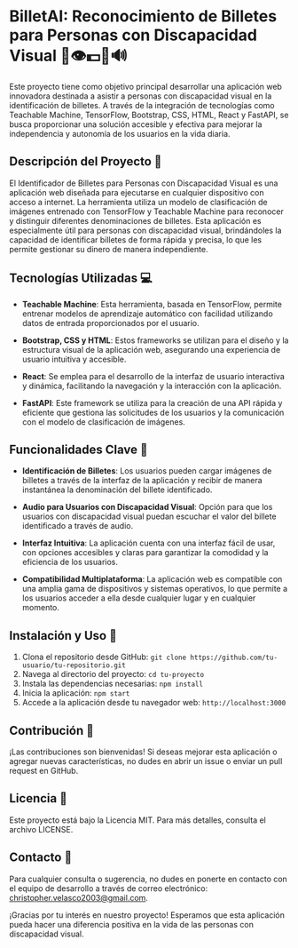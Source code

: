 # BilletAI: Reconocimiento de Billetes para Personas con Discapacidad Visual 🎉👁️💵📱🔊

Este proyecto tiene como objetivo principal desarrollar una aplicación web innovadora destinada a asistir a personas con discapacidad visual en la identificación de billetes. A través de la integración de tecnologías como Teachable Machine, TensorFlow, Bootstrap, CSS, HTML, React y FastAPI, se busca proporcionar una solución accesible y efectiva para mejorar la independencia y autonomía de los usuarios en la vida diaria.

## Descripción del Proyecto 📝

El Identificador de Billetes para Personas con Discapacidad Visual es una aplicación web diseñada para ejecutarse en cualquier dispositivo con acceso a internet. La herramienta utiliza un modelo de clasificación de imágenes entrenado con TensorFlow y Teachable Machine para reconocer y distinguir diferentes denominaciones de billetes. Esta aplicación es especialmente útil para personas con discapacidad visual, brindándoles la capacidad de identificar billetes de forma rápida y precisa, lo que les permite gestionar su dinero de manera independiente.

## Tecnologías Utilizadas 💻

- **Teachable Machine**: Esta herramienta, basada en TensorFlow, permite entrenar modelos de aprendizaje automático con facilidad utilizando datos de entrada proporcionados por el usuario.

- **Bootstrap, CSS y HTML**: Estos frameworks se utilizan para el diseño y la estructura visual de la aplicación web, asegurando una experiencia de usuario intuitiva y accesible.

- **React**: Se emplea para el desarrollo de la interfaz de usuario interactiva y dinámica, facilitando la navegación y la interacción con la aplicación.

- **FastAPI**: Este framework se utiliza para la creación de una API rápida y eficiente que gestiona las solicitudes de los usuarios y la comunicación con el modelo de clasificación de imágenes.

## Funcionalidades Clave 🔑

- **Identificación de Billetes**: Los usuarios pueden cargar imágenes de billetes a través de la interfaz de la aplicación y recibir de manera instantánea la denominación del billete identificado.

- **Audio para Usuarios con Discapacidad Visual**: Opción para que los usuarios con discapacidad visual puedan escuchar el valor del billete identificado a través de audio.

- **Interfaz Intuitiva**: La aplicación cuenta con una interfaz fácil de usar, con opciones accesibles y claras para garantizar la comodidad y la eficiencia de los usuarios.

- **Compatibilidad Multiplataforma**: La aplicación web es compatible con una amplia gama de dispositivos y sistemas operativos, lo que permite a los usuarios acceder a ella desde cualquier lugar y en cualquier momento.

## Instalación y Uso 🚀

1. Clona el repositorio desde GitHub: `git clone https://github.com/tu-usuario/tu-repositorio.git`
2. Navega al directorio del proyecto: `cd tu-proyecto`
3. Instala las dependencias necesarias: `npm install`
4. Inicia la aplicación: `npm start`
5. Accede a la aplicación desde tu navegador web: `http://localhost:3000`

## Contribución 🤝

¡Las contribuciones son bienvenidas! Si deseas mejorar esta aplicación o agregar nuevas características, no dudes en abrir un issue o enviar un pull request en GitHub.

## Licencia 📜

Este proyecto está bajo la Licencia MIT. Para más detalles, consulta el archivo LICENSE.

## Contacto 📧

Para cualquier consulta o sugerencia, no dudes en ponerte en contacto con el equipo de desarrollo a través de correo electrónico: [christopher.velasco2003@gmail.com](mailto:christopher.velasco2003@gmail.com).

¡Gracias por tu interés en nuestro proyecto! Esperamos que esta aplicación pueda hacer una diferencia positiva en la vida de las personas con discapacidad visual.

